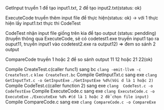 GetInput truyền 1 để tạo input1.txt, 2 để tạo input2.txt(status: ok)

ExecuteCode truyền thêm input file để thực hiện(status: ok) -> với 1 thực hiện lấy input1.txt thực thi CodeTest

CodeTest nhận input file giống trên kia để tạo output (status: pendding)(truyền thông qua ExecuteCode, sẽ có codetest1.exe truyền input1 tạo ra ouput11, truyền input1 vào codetest2.exe ra output12) => đem so sánh 2 output

CompareCode truyền 1 hoặc 2 để so sánh output 11 12 hoặc 21 22(ok)


Compile  CreateTest.c(caller func1) sang bc
```clang -emit-llvm -c  CreateTest.c```
```klee CreateTest.bc```
Compile GetInputTxt.c sang exe
```clang GetInputTxt.c -o GetInputExe```
```./GetInputExe %d%(Với d là 1 hoặc 2)```
Compile CodeTest.c(caller function 2) sang exe
```clang  CodeTest.c -o CodeTestExe```
Compile ExecuteCode.c sang exe
```clang ExecuteCode.c -o ExecuteExe```
```./ExecuteExe %d% #(d là 1 hoặc 2 để chọn file input)```
Compile CompareCode.c sang exe
```clang CompareCode.c -o CompareExe```
